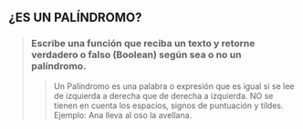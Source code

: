 ## ¿ES UN PALÍNDROMO?

> ### Escribe una función que reciba un texto y retorne verdadero o falso (Boolean) según sea o no un palíndromo.
>> Un Palíndromo es una palabra o expresión que es igual si se lee de izquierda a derecha que de derecha a izquierda.
>> NO se tienen en cuenta los espacios, signos de puntuación y tildes.
>> Ejemplo: Ana lleva al oso la avellana.